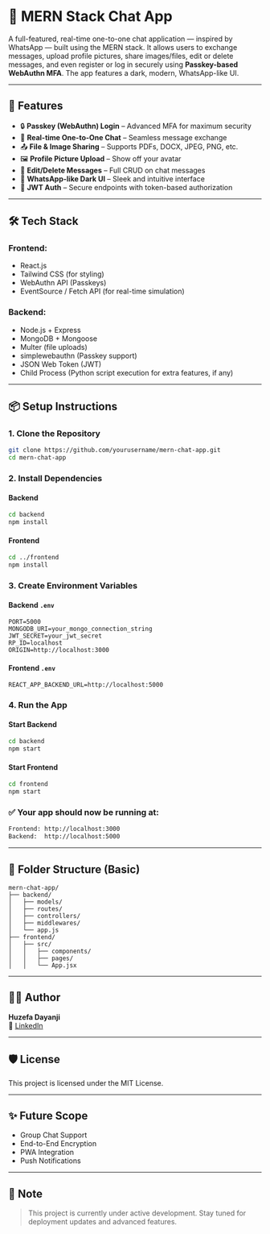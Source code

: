 # 💬 MERN Stack Chat App

A full-featured, real-time one-to-one chat application — inspired by WhatsApp — built using the MERN stack. It allows users to exchange messages, upload profile pictures, share images/files, edit or delete messages, and even register or log in securely using **Passkey-based WebAuthn MFA**. The app features a dark, modern, WhatsApp-like UI.

---

## 🚀 Features

- 🔒 **Passkey (WebAuthn) Login** – Advanced MFA for maximum security
- 💬 **Real-time One-to-One Chat** – Seamless message exchange
- 📤 **File & Image Sharing** – Supports PDFs, DOCX, JPEG, PNG, etc.
- 🖼️ **Profile Picture Upload** – Show off your avatar
- 📝 **Edit/Delete Messages** – Full CRUD on chat messages
- 🎨 **WhatsApp-like Dark UI** – Sleek and intuitive interface
- 🔐 **JWT Auth** – Secure endpoints with token-based authorization

---

## 🛠 Tech Stack

### Frontend:
- React.js
- Tailwind CSS (for styling)
- WebAuthn API (Passkeys)
- EventSource / Fetch API (for real-time simulation)

### Backend:
- Node.js + Express
- MongoDB + Mongoose
- Multer (file uploads)
- simplewebauthn (Passkey support)
- JSON Web Token (JWT)
- Child Process (Python script execution for extra features, if any)

---

## 📦 Setup Instructions

### 1. Clone the Repository
```bash
git clone https://github.com/yourusername/mern-chat-app.git
cd mern-chat-app
```

### 2. Install Dependencies

#### Backend
```bash
cd backend
npm install
```

#### Frontend
```bash
cd ../frontend
npm install
```

### 3. Create Environment Variables

#### Backend `.env`
```env
PORT=5000
MONGODB_URI=your_mongo_connection_string
JWT_SECRET=your_jwt_secret
RP_ID=localhost
ORIGIN=http://localhost:3000
```

#### Frontend `.env`
```env
REACT_APP_BACKEND_URL=http://localhost:5000
```

### 4. Run the App

#### Start Backend
```bash
cd backend
npm start
```

#### Start Frontend
```bash
cd frontend
npm start
```

### ✅ Your app should now be running at:
```bash
Frontend: http://localhost:3000
Backend:  http://localhost:5000
```

---

## 🧠 Folder Structure (Basic)

```
mern-chat-app/
├── backend/
│   ├── models/
│   ├── routes/
│   ├── controllers/
│   ├── middlewares/
│   └── app.js
├── frontend/
│   ├── src/
│   │   ├── components/
│   │   ├── pages/
│   │   └── App.jsx
```

---

## 👨‍💻 Author

**Huzefa Dayanji**  
🔗 [LinkedIn](https://www.linkedin.com/in/huzefa-dayanji-74b811373)

---

## 🛡️ License

This project is licensed under the MIT License.

---

## ✨ Future Scope

- Group Chat Support
- End-to-End Encryption
- PWA Integration
- Push Notifications

---

## 📌 Note

> This project is currently under active development. Stay tuned for deployment updates and advanced features.
